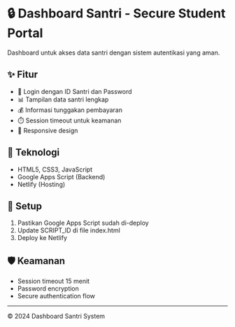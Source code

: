 # 🔒 Dashboard Santri - Secure Student Portal

Dashboard untuk akses data santri dengan sistem autentikasi yang aman.

## ✨ Fitur
- 🔐 Login dengan ID Santri dan Password
- 📊 Tampilan data santri lengkap
- 💰 Informasi tunggakan pembayaran
- ⏱️ Session timeout untuk keamanan
- 📱 Responsive design

## 🚀 Teknologi
- HTML5, CSS3, JavaScript
- Google Apps Script (Backend)
- Netlify (Hosting)

## 🔧 Setup
1. Pastikan Google Apps Script sudah di-deploy
2. Update SCRIPT_ID di file index.html
3. Deploy ke Netlify

## 🛡️ Keamanan
- Session timeout 15 menit
- Password encryption
- Secure authentication flow

---
© 2024 Dashboard Santri System

